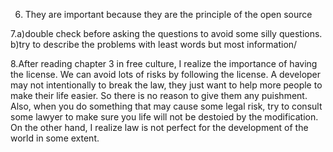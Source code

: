 6. They are important because they are the principle of the open source

7.a)double check before asking the questions to avoid some silly questions.  
  b)try to describe the problems with least words but most information/
  
8.After reading chapter 3 in free culture, I realize the importance of having
  the license. We can avoid lots of risks by following the license. A developer 
  may not intentionally to break the law, they just want to help more people to
  make their life easier. So there is no reason to give them any puishment. Also, 
  when you do something that may cause some legal risk, try to consult some lawyer
  to make sure you life will not be destoied by the modification. On the other
  hand, I realize law is not perfect for the development of the world in some extent.
